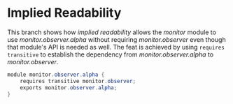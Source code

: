 # Implied Readability

This branch shows how _implied readability_ allows the _monitor_ module to use _monitor.observer.alpha_ without requiring _monitor.observer_ even though that module's API is needed as well.
The feat is achieved by using `requires transitive` to establish the dependency from _monitor.observer.alpha_ to _monitor.observer_.

```java
module monitor.observer.alpha {
	requires transitive monitor.observer;
	exports monitor.observer.alpha;
}
```
